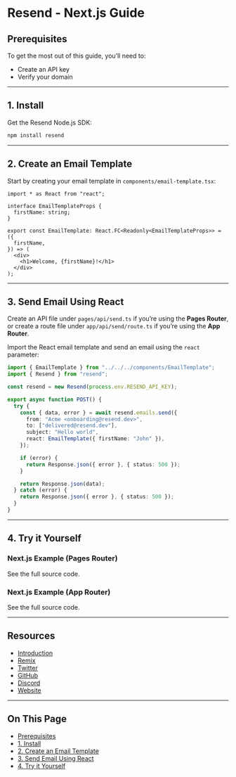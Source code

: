 # Resend - Next.js Guide

## Prerequisites

To get the most out of this guide, you’ll need to:

- Create an API key
- Verify your domain

---

## 1. Install

Get the Resend Node.js SDK:

```sh
npm install resend
```

---

## 2. Create an Email Template

Start by creating your email template in `components/email-template.tsx`:

```tsx
import * as React from "react";

interface EmailTemplateProps {
  firstName: string;
}

export const EmailTemplate: React.FC<Readonly<EmailTemplateProps>> = ({
  firstName,
}) => (
  <div>
    <h1>Welcome, {firstName}!</h1>
  </div>
);
```

---

## 3. Send Email Using React

Create an API file under `pages/api/send.ts` if you’re using the **Pages Router**, or create a route file under `app/api/send/route.ts` if you’re using the **App Router**.

Import the React email template and send an email using the `react` parameter:

```ts
import { EmailTemplate } from "../../../components/EmailTemplate";
import { Resend } from "resend";

const resend = new Resend(process.env.RESEND_API_KEY);

export async function POST() {
  try {
    const { data, error } = await resend.emails.send({
      from: "Acme <onboarding@resend.dev>",
      to: ["delivered@resend.dev"],
      subject: "Hello world",
      react: EmailTemplate({ firstName: "John" }),
    });

    if (error) {
      return Response.json({ error }, { status: 500 });
    }

    return Response.json(data);
  } catch (error) {
    return Response.json({ error }, { status: 500 });
  }
}
```

---

## 4. Try it Yourself

### Next.js Example (Pages Router)

See the full source code.

### Next.js Example (App Router)

See the full source code.

---

## Resources

- [Introduction](#prerequisites)
- [Remix](#remix)
- [Twitter](https://twitter.com)
- [GitHub](https://github.com)
- [Discord](https://discord.com)
- [Website](https://resend.dev)

---

## On This Page

- [Prerequisites](#prerequisites)
- [1. Install](#1-install)
- [2. Create an Email Template](#2-create-an-email-template)
- [3. Send Email Using React](#3-send-email-using-react)
- [4. Try it Yourself](#4-try-it-yourself)

